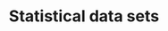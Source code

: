 ---
layout: frontend-template-documentation
sectionKey: Frontend templates
eleventyNavigation:
  parent: Finder
title: Statistical data sets
description: Specialist Document finders are used to search for statistical data documents
figmaLink:
howItWorks: "Statistical Data Sets finder is used to search for documents with the content type set to `statistical_data_set`.


Documents with that content type are published via Whitehall publisher."
examples:
  0:
    title: Statistical data sets
    link: https://www.gov.uk/government/statistical-data-sets
contentDataLink:
contentSchema:
  title: finder
  link: https://docs.publishing.service.gov.uk/content-schemas/finder.html
contentType:
  title: finder
  link: https://docs.publishing.service.gov.uk/document-types/finder.html
renderingApp: finder frontend
components:
  0:
    componentName: Layout super navigation header
    componentURL: https://components.publishing.service.gov.uk/component-guide/layout_super_navigation_header
    generated: auto
    input:
  1:
    componentName: Contextual breadcrumbs
    componentURL: https://components.publishing.service.gov.uk/component-guide/contextual_breadcrumbs
    generated: auto
    input:
  2:
    componentName: The [Search](https://components.publishing.service.gov.uk/component-guide/search) component is above the filters, which occupies `1/3` of the page
    componentURL: 
    generated: auto
    input:
  3:
    componentName: Heading
    componentURL: https://components.publishing.service.gov.uk/component-guide/heading
    generated: auto
    input:
  4:
    componentName: "[Option select](https://components.publishing.service.gov.uk/component-guide/option_select) appears within the search filter"
    componentURL:
    generated: auto
    input:
  5:
    componentName: "[Form hint text](https://components.publishing.service.gov.uk/component-guide/hint) appears within the search filter"
    componentURL:
    generated: auto
    input:
  6:
    componentName: "[Date filter](https://govuk-finder-frontend.herokuapp.com/component-guide/date_filter) appears within the search filter"
    componentURL:
    generated: auto
    input:
  7:
    componentName: All the filters are within the [Expander](https://govuk-finder-frontend.herokuapp.com/component-guide/expander)
    componentURL: 
    generated: auto
    input:
  8:
    componentName: "[Previous and next navigation](https://components.publishing.service.gov.uk/component-guide/previous_and_next_navigation) appears if there is more than 20 returned search results"
    componentURL: 
    generated: auto
    input:
  9:
    componentName: Subscription link
    componentURL: https://components.publishing.service.gov.uk/component-guide/subscription_links
    generated: auto
    input:
  10:
    componentName: Document list
    componentURL: https://components.publishing.service.gov.uk/component-guide/document_list
    generated: auto
    input:
  11:
    componentName: Feedback
    componentURL: https://components.publishing.service.gov.uk/component-guide/feedback
    generated: auto
    input:
  12:
    componentName: Layout footer
    componentURL: https://components.publishing.service.gov.uk/component-guide/layout_footer
    generated: auto
    input:
  13:
    componentName: Page title
    componentURL: https://components.publishing.service.gov.uk/component-guide/title
    generated: auto
    input:
insights:
  0:
    title:
    link:
    description:
    date:
issues:
  0:
    title:
    link:
issueLink:
---